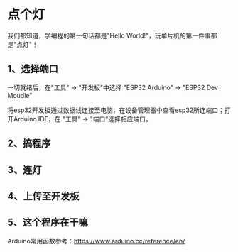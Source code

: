 # 点个灯

我们都知道，学编程的第一句话都是"Hello World!"，玩单片机的第一件事都是"点灯"！



## 1、选择端口

一切就绪后，在"工具" -> "开发板"中选择 "ESP32 Arduino" -> "ESP32 Dev Moudle" 

将esp32开发板通过数据线连接至电脑，在设备管理器中查看esp32所连端口；打开Arduino IDE，在 "工具" -> "端口"选择相应端口。



## 2、搞程序





## 3、连灯





## 4、上传至开发板





## 5、这个程序在干嘛

Arduino常用函数参考：https://www.arduino.cc/reference/en/
